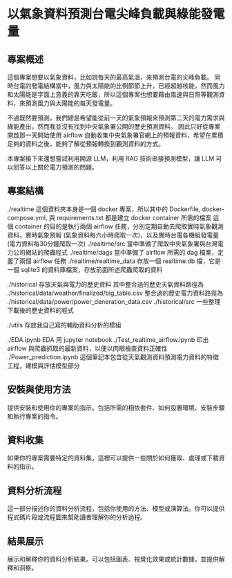 # 以氣象資料預測台電尖峰負載與綠能發電量


## 專案概述
這個專案想要以氣象資料，比如說每天的最高氣溫，來預測台電的尖峰負載。
同時台電的發電結構當中，風力與太陽能的比例節節上升，已經超越核能，然而風力和太陽能是字面上意義的靠天吃飯，所以這個專案也想要藉由風速與日照等觀測資料，來預測風力與太陽能的每天發電量。

不過既然要預測，我們總是希望能從前一天的氣象預報來預測第二天的電力需求與綠能產出，然而我並沒有找到中央氣象署公開的歷史預測資料。
因此只好從專案開啟那一天開始使用 airflow 自動收集中央氣象署官網上的預報資料，希望在累積足夠的資料之後，能夠了解從預報轉換到觀測資料的方式。

本專案接下來還想嘗試利用開源 LLM，利用 RAG 技術串接預測模型，讓 LLM 可以回答以上關於電力預測的問題。

## 專案結構
./realtime
  這個資料夾本身是一個 docker 專案，所以其中的 Dockerfile, docker-compose.yml, 與 requirements.txt 都是建立 docker container 所需的檔案
  這個 container 的目的是執行兩個 airflow 任務，分別定期自動去爬取實時氣象觀測資料，實時氣象預報 (氣象資料每六小時爬取一次)，以及實時台電各機組發電量 (電力資料每30分鐘爬取一次)
  ./realtime/src
    當中準備了爬取中央氣象署與台灣電力公司網站的爬蟲程式
  ./realtime/dags
    當中準備了 airflow 所需的 dag 檔案，定義了兩個 airflow 任務
  ./realtime/realtime_data
    存放一個 realtime.db 檔，它是一個 sqlite3 的資料庫檔案，存放前面所述爬蟲爬取的資料

./historical
  存放天氣與電力的歷史資料
  其中整合過的歷史天氣資料路徑為 ./historical/data/weather/finalized/big_table.csv
  整合過的歷史電力資料路徑為 ./historical/data/power/power_deneration_data.csv
  ./historical/src
    一些整理下載後的歷史資料的程式

./utils
  存放我自己寫的輔助資料分析的模組

./EDA.ipynb                         EDA 用 jupyter notebook
./Test_realtime_airflow.ipynb       印出 airflow 與爬蟲抓取的最新資料，以便以肉眼檢查資料正確性
./Power_prediction.ipynb            這個筆記本包含從天氣觀測資料預測電力資料的特徵工程，建模與評估模型部分

## 安裝與使用方法
提供安裝和使用你的專案的指示。包括所需的相依套件、如何設置環境、安裝步驟和執行專案的指令。

## 資料收集
如果你的專案需要特定的資料集，這裡可以提供一些關於如何獲取、處理或下載資料的指示。

## 資料分析流程
這一部分描述你的資料分析流程，包括你使用的方法、模型或演算法。你可以提供程式碼片段或流程圖來幫助讀者理解你的分析過程。

## 結果展示
展示和解釋你的資料分析結果。可以包括圖表、視覺化效果或統計數據，並提供解釋和洞察。

